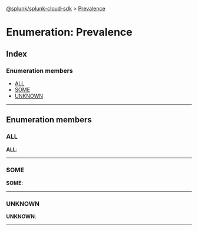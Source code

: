 [@splunk/splunk-cloud-sdk](../README.md) > [Prevalence](../enums/prevalence.md)

# Enumeration: Prevalence

## Index

### Enumeration members

* [ALL](prevalence.md#all)
* [SOME](prevalence.md#some)
* [UNKNOWN](prevalence.md#unknown)

---

## Enumeration members

<a id="all"></a>

###  ALL

**ALL**: 

___
<a id="some"></a>

###  SOME

**SOME**: 

___
<a id="unknown"></a>

###  UNKNOWN

**UNKNOWN**: 

___

